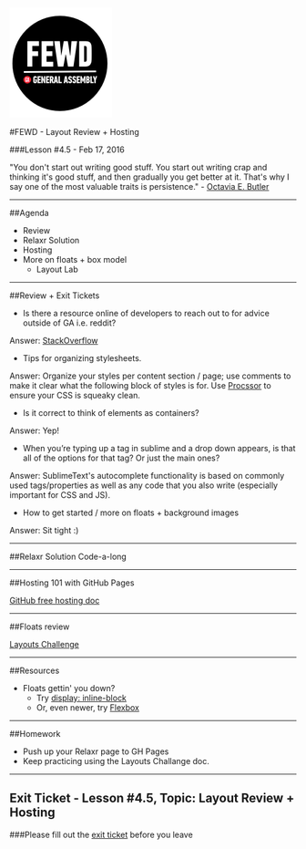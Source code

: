 ![GeneralAssemb.ly](../img/icons/FEWD_Logo.png)

#FEWD - Layout Review + Hosting

###Lesson #4.5 - Feb 17, 2016


"You don't start out writing good stuff. You start out writing crap and thinking it's good stuff, and then gradually you get better at it. That's why I say one of the most valuable traits is persistence." - <a href="https://en.wikipedia.org/wiki/Octavia_E._Butler">Octavia E. Butler</a>


---


##Agenda

*	Review
*	Relaxr Solution
*	Hosting
*	More on floats + box model
	*	Layout Lab

---

##Review + Exit Tickets

*	Is there a resource online of developers to reach out to for advice outside of GA i.e. reddit? 

Answer: <a href="http://stackoverflow.com/">StackOverflow</a>

* 	Tips for organizing stylesheets.

Answer: Organize your styles per content section / page; use comments to make it clear what the following block of styles is for.  Use <a href="http://tools.maxcdn.com/procssor/">Procssor</a> to ensure your CSS is squeaky clean.

*	Is it correct to think of elements as containers? 

Answer: Yep!

* 	When you’re typing up a tag in sublime and a drop down appears, is that all of the options for that tag? Or just the main ones?

Answer: SublimeText's autocomplete functionality is based on commonly used tags/properties as well as any code that you also write (especially important for CSS and JS).

* How to get started / more on floats + background images

Answer: Sit tight :)


---
##Relaxr Solution Code-a-long

---

##Hosting 101 with GitHub Pages

<a href="ghPages.pdf">GitHub free hosting doc</a>

---

##Floats review 

<a href="layout_challenge/layouts.pdf">Layouts Challenge</a>

---

##Resources 

*	Floats gettin' you down?
	*	Try <a href="http://learnlayout.com/inline-block.html">display: inline-block</a>
	*	Or, even newer, try <a href="http://www.flexboxpatterns.com/home">Flexbox</a>


---
##Homework

*	Push up your Relaxr page to GH Pages
*	Keep practicing using the Layouts Challange doc.

---
## Exit Ticket - Lesson #4.5, Topic: Layout Review + Hosting

###Please fill out the <a href="https://docs.google.com/forms/d/1Iw2zghHfGgeM1p1G16F6kLi7KViv28tG3HVNnoM3PAc/viewform">exit ticket</a> before you leave

